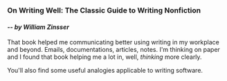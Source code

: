 ### On Writing Well: The Classic Guide to Writing Nonfiction
#### *-- by William Zinsser*

That book helped me communicating better using writing in my workplace and beyond. Emails, documentations, articles, notes. I'm thinking on paper and I found that book helping me a lot in, well, *thinking* more clearly.

You'll also find some useful analogies applicable to writing software.
